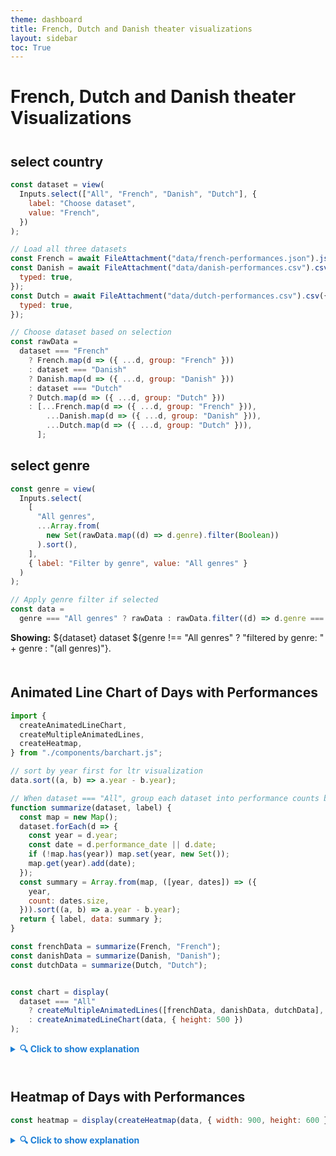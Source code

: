 ```yaml
---
theme: dashboard
title: French, Dutch and Danish theater visualizations
layout: sidebar
toc: True
---
```


# French, Dutch and Danish theater Visualizations

<div style="margin-top: 8%;"></div>

## select country

```js
const dataset = view(
  Inputs.select(["All", "French", "Danish", "Dutch"], {
    label: "Choose dataset",
    value: "French",
  })
);
```

```js
// Load all three datasets
const French = await FileAttachment("data/french-performances.json").json();
const Danish = await FileAttachment("data/danish-performances.csv").csv({
  typed: true,
});
const Dutch = await FileAttachment("data/dutch-performances.csv").csv({
  typed: true,
});
```


```js
// Choose dataset based on selection
const rawData =
  dataset === "French"
    ? French.map(d => ({ ...d, group: "French" }))
    : dataset === "Danish"
    ? Danish.map(d => ({ ...d, group: "Danish" }))
    : dataset === "Dutch"
    ? Dutch.map(d => ({ ...d, group: "Dutch" }))
    : [...French.map(d => ({ ...d, group: "French" })),
        ...Danish.map(d => ({ ...d, group: "Danish" })),
        ...Dutch.map(d => ({ ...d, group: "Dutch" })),
      ];

```

## select genre

```js
const genre = view(
  Inputs.select(
    [
      "All genres",
      ...Array.from(
        new Set(rawData.map((d) => d.genre).filter(Boolean))
      ).sort(),
    ],
    { label: "Filter by genre", value: "All genres" }
  )
);
```

```js
// Apply genre filter if selected
const data =
  genre === "All genres" ? rawData : rawData.filter((d) => d.genre === genre);
```

**Showing:** ${dataset} dataset ${genre !== "All genres" ? "filtered by genre: " + genre : "(all genres)"}.

<div style="margin-top: 10%;"></div>


## Animated Line Chart of Days with Performances

<div id="chart-container"></div>

```js
import {
  createAnimatedLineChart,
  createMultipleAnimatedLines,
  createHeatmap,
} from "./components/barchart.js";

// sort by year first for ltr visualization
data.sort((a, b) => a.year - b.year);

// When dataset === "All", group each dataset into performance counts by year
function summarize(dataset, label) {
  const map = new Map();
  dataset.forEach(d => {
    const year = d.year;
    const date = d.performance_date || d.date;
    if (!map.has(year)) map.set(year, new Set());
    map.get(year).add(date);
  });
  const summary = Array.from(map, ([year, dates]) => ({
    year,
    count: dates.size,
  })).sort((a, b) => a.year - b.year);
  return { label, data: summary };
}

const frenchData = summarize(French, "French");
const danishData = summarize(Danish, "Danish");
const dutchData = summarize(Dutch, "Dutch");


const chart = display(
  dataset === "All"
    ? createMultipleAnimatedLines([frenchData, danishData, dutchData], { height: 500 })
    : createAnimatedLineChart(data, { height: 500 })
);

```

<details>
  <summary style="cursor: pointer; font-weight: bold; color: #1c7ed6;">
    🔍 Click to show explanation
  </summary>
  <p>
    +INSERT CONTEXTUAL INFORMATION
  </p>
</details>



<!-- spacing between charts -->
<div style="margin-top: 10%;"></div>

## Heatmap of Days with Performances
```js
const heatmap = display(createHeatmap(data, { width: 900, height: 600 }));
```

<details>
  <summary style="cursor: pointer; font-weight: bold; color: #1c7ed6;">
    🔍 Click to show explanation
  </summary>
  <p>
    INSERT CONTEXTUAL INFORMATION HERE
  </p>
</details>


<div id="map-container"></div>
